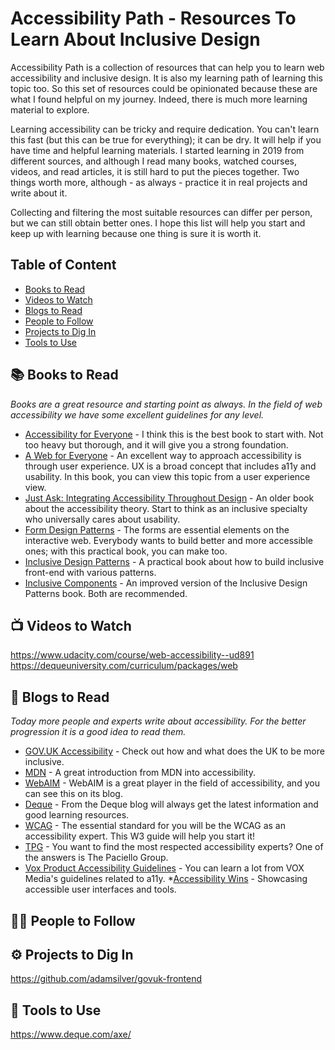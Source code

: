 # Accessibility Path - Resources To Learn About Inclusive Design

Accessibility Path is a collection of resources that can help you to learn web accessibility and inclusive design. It is also my learning path of learning this topic too. So this set of resources could be opinionated because these are what I found helpful on my journey. Indeed, there is much more learning material to explore.

Learning accessibility can be tricky and require dedication. You can't learn this fast (but this can be true for everything); it can be dry. It will help if you have time and helpful learning materials. I started learning in 2019 from different sources, and although I read many books, watched courses, videos, and read articles, it is still hard to put the pieces together. Two things worth more, although - as always - practice it in real projects and write about it.

Collecting and filtering the most suitable resources can differ per person, but we can still obtain better ones. I hope this list will help you start and keep up with learning because one thing is sure it is worth it.

## Table of Content

* [Books to Read](#books-to-read)
* [Videos to Watch](#courses-to-watch)
* [Blogs to Read](#blogs-to-read)
* [People to Follow](#people-to-follow)
* [Projects to Dig In](#projects-to-dig-in)
* [Tools to Use](#tools-to-use)

## 📚 Books to Read

*Books are a great resource and starting point as always. In the field of web accessibility we have some excellent guidelines for any level.*

* [Accessibility for Everyone](https://abookapart.com/products/accessibility-for-everyone) - I think this is the best book to start with. Not too heavy but thorough, and it will give you a strong foundation.
* [A Web for Everyone](https://rosenfeldmedia.com/books/a-web-for-everyone/) - An excellent way to approach accessibility is through user experience. UX is a broad concept that includes a11y and usability. In this book, you can view this topic from a user experience view. 
* [Just Ask: Integrating Accessibility Throughout Design](http://uiaccess.com/accessucd/) - An older book about the accessibility theory. Start to think as an inclusive specialty who universally cares about usability.
* [Form Design Patterns](https://www.smashingmagazine.com/printed-books/form-design-patterns/) - The forms are essential elements on the interactive web. Everybody wants to build better and more accessible ones; with this practical book, you can make too.
* [Inclusive Design Patterns](https://www.smashingmagazine.com/printed-books/inclusive-front-end-design-patterns/) - A practical book about how to build inclusive front-end with various patterns.
* [Inclusive Components](http://book.inclusive-components.design/) - An improved version of the Inclusive Design Patterns book. Both are recommended.

## 📺 Videos to Watch

https://www.udacity.com/course/web-accessibility--ud891
https://dequeuniversity.com/curriculum/packages/web

## 📰 Blogs to Read

*Today more people and experts write about accessibility. For the better progression it is a good idea to read them.*

* [GOV.UK Accessibility](https://accessibility.blog.gov.uk/) - Check out how and what does the UK to be more inclusive.
* [MDN](https://developer.mozilla.org/en-US/docs/Learn/Accessibility) - A great introduction from MDN into accessibility.
* [WebAIM](https://webaim.org/articles/) - WebAIM is a great player in the field of accessibility, and you can see this on its blog.
* [Deque](https://www.deque.com/blog/) - From the Deque blog will always get the latest information and good learning resources.
* [WCAG](https://www.w3.org/WAI/standards-guidelines/wcag/) - The essential standard for you will be the WCAG as an accessibility expert. This W3 guide will help you start it!
* [TPG](https://developer.paciellogroup.com/blog/) - You want to find the most respected accessibility experts? One of the answers is The Paciello Group. 
* [Vox Product Accessibility Guidelines](http://accessibility.voxmedia.com/) - You can learn a lot from VOX Media's guidelines related to a11y.
*[Accessibility Wins](https://a11ywins.tumblr.com/) - Showcasing accessible user interfaces and tools.

## 👨👩 People to Follow

## ⚙️ Projects to Dig In
https://github.com/adamsilver/govuk-frontend

## 🧰 Tools to Use
https://www.deque.com/axe/

